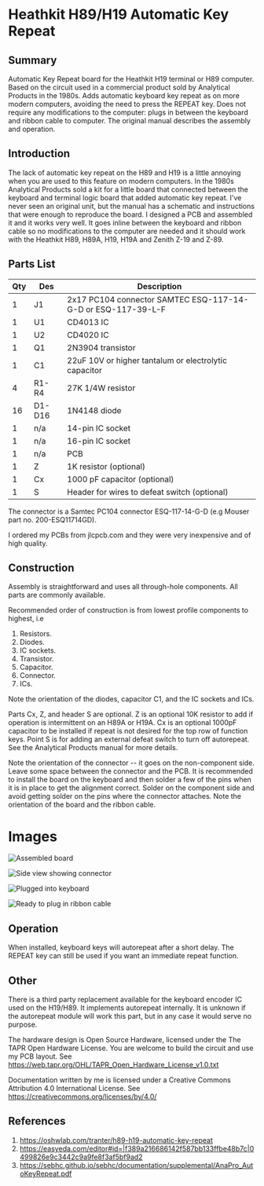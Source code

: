 # Heathkit H89/H19 Automatic Key Repeat

## Summary

Automatic Key Repeat board for the Heathkit H19 terminal or H89
computer. Based on the circuit used in a commercial product sold by
Analytical Products in the 1980s. Adds automatic keyboard key repeat
as on more modern computers, avoiding the need to press the REPEAT
key. Does not require any modifications to the computer: plugs in
between the keyboard and ribbon cable to computer. The original manual
describes the assembly and operation.

## Introduction

The lack of automatic key repeat on the H89 and H19 is a little
annoying when you are used to this feature on modern computers. In the
1980s Analytical Products sold a kit for a little board that connected
between the keyboard and terminal logic board that added automatic key
repeat. I've never seen an original unit, but the manual has a
schematic and instructions that were enough to reproduce the board. I
designed a PCB and assembled it and it works very well. It goes inline
between the keyboard and ribbon cable so no modifications to the
computer are needed and it should work with the Heathkit H89, H89A,
H19, H19A and Zenith Z-19 and Z-89.

## Parts List

| Qty | Des    | Description                                                  |
| --- |------- | -----------                                                  |
| 1   | J1     | 2x17 PC104 connector SAMTEC ESQ-117-14-G-D or ESQ-117-39-L-F |
| 1   | U1     | CD4013 IC                                                    |
| 1   | U2     | CD4020 IC                                                    |
| 1   | Q1     | 2N3904 transistor                                            |
| 1   | C1     | 22uF 10V or higher tantalum  or electrolytic capacitor       |
| 4   | R1-R4  | 27K 1/4W resistor                                            |
| 16  | D1-D16 | 1N4148 diode                                                 |
| 1   | n/a    | 14-pin IC socket                                             |
| 1   | n/a    | 16-pin IC socket                                             |
| 1   | n/a    | PCB                                                          |
| 1   | Z      | 1K resistor (optional)                                       |
| 1   | Cx     | 1000 pF capacitor (optional)                                 |
| 1   | S      | Header for wires to defeat switch (optional)                 |

The connector is a Samtec PC104 connector ESQ-117-14-G-D (e.g Mouser
part no. 200-ESQ11714GD).
 
I ordered my PCBs from jlcpcb.com and they were very inexpensive and
of high quality.

## Construction

Assembly is straightforward and uses all through-hole components. All
parts are commonly available.

Recommended order of construction is from lowest profile components to
highest, i.e

1. Resistors.
2. Diodes.
3. IC sockets.
4. Transistor.
5. Capacitor.
6. Connector.
7. ICs.

Note the orientation of the diodes, capacitor C1, and the IC sockets
and ICs.

Parts Cx, Z, and header S are optional. Z is an optional 10K resistor
to add if operation is intermittent on an H89A or H19A. Cx is an
optional 1000pF capacitor to be installed if repeat is not desired for
the top row of function keys. Point S is for adding an external defeat
switch to turn off autorepeat. See the Analytical Products manual for
more details.

Note the orientation of the connector -- it goes on the non-component
side. Leave some space between the connector and the PCB. It is
recommended to install the board on the keyboard and then solder a few
of the pins when it is in place to get the alignment correct. Solder
on the component side and avoid getting solder on the pins where the
connector attaches. Note the orientation of the board and the ribbon
cable.

# Images

![Assembled board](image1.png)

![Side view showing connector](image2.png)

![Plugged into keyboard](image3.png)

![Ready to plug in ribbon cable](image4.png)

## Operation

When installed, keyboard keys will autorepeat after a short delay. The
REPEAT key can still be used if you want an immediate repeat function.

## Other

There is a third party replacement available for the keyboard encoder
IC used on the H19/H89. It implements autorepeat internally. It is
unknown if the autorepeat module will work this part, but in any case
it would serve no purpose.

The hardware design is Open Source Hardware, licensed under the The TAPR
Open Hardware License. You are welcome to build the circuit and use my
PCB layout.
See https://web.tapr.org/OHL/TAPR_Open_Hardware_License_v1.0.txt

Documentation written by me is licensed under a Creative Commons
Attribution 4.0 International License.
See https://creativecommons.org/licenses/by/4.0/

## References

1. https://oshwlab.com/tranter/h89-h19-automatic-key-repeat
2. https://easyeda.com/editor#id=|f389a216686142f587bb133ffbe48b7c|0499826e9c3442c9a9fe8f3af5bf9ad2
3. https://sebhc.github.io/sebhc/documentation/supplemental/AnaPro_AutoKeyRepeat.pdf
